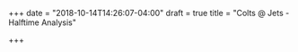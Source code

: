 +++
date = "2018-10-14T14:26:07-04:00"
draft = true
title = "Colts @ Jets - Halftime Analysis"

+++
